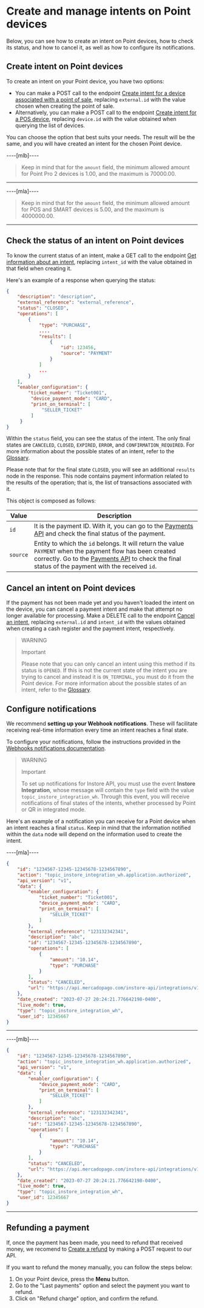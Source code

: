 # Create and manage intents on Point devices

Below, you can see how to create an intent on Point devices, how to check its status, and how to cancel it, as well as how to configure its notifications.

## Create intent on Point devices

To create an intent on your Point device, you have two options:
 * You can make a POST call to the endpoint [Create intent for a device associated with a point of sale](/developers/en/reference/instore-api/), replacing `external.id` with the value chosen when creating the point of sale.
 * Alternatively, you can make a POST call to the endpoint [Create intent for a POS device](/developers/en/reference/instore-api/), replacing `device.id` with the value obtained when querying the list of devices.

You can choose the option that best suits your needs. The result will be the same, and you will have created an intent for the chosen Point device.


----[mlb]----
> Keep in mind that for the `amount` field, the minimum allowed amount for Point Pro 2 devices is 1.00, and the maximum is 70000.00.

------------

----[mla]----
> Keep in mind that for the `amount` field, the minimum allowed amount for POS and SMART devices is 5.00, and the maximum is 4000000.00.

------------

## Check the status of an intent on Point devices

To know the current status of an intent, make a GET call to the endpoint [Get information about an intent](/developers/en/reference/instore-api/), replacing `intent_id` with the value obtained in that field when creating it.

Here's an example of a response when querying the status:

``` json
{
    "description": "description",
    "external_reference": "external_reference",
    "status": "CLOSED",
    "operations": [
        {
            "type": "PURCHASE",
            ....
            "results": [
                {
                    "id": 123456,
                    "source": "PAYMENT"
                }
            ]
            ...
        }
    ],
    "enabler_configuration": {
        "ticket_number": "Ticket001",
         "device_payment_mode": "CARD",
         "print_on_terminal": [
             "SELLER_TICKET"
         ]
     }
}
```

Within the `status` field, you can see the status of the intent. The only final states are `CANCELED`, `CLOSED`, `EXPIRED`, `ERROR`, and `CONFIRMATION_REQUIRED`.
For more information about the possible states of an intent, refer to the [Glossary](/developers/en/docs/ecosistema-presencial/glossary).

Please note that for the final state `CLOSED`, you will see an additional `results` node in the response. This node contains payment information related to the results of the operation; that is, the list of transactions associated with it.

This object is composed as follows:

| Value | Description |
|---|---|
| `id` | It is the payment ID. With it, you can go to the [Payments API](/developers/en/reference/payments/_payments_id/get) and check the final status of the payment. |
| `source` | Entity to which the `id` belongs. It will return the value `PAYMENT` when the payment flow has been created correctly. Go to the [Payments API](/developers/en/reference/payments/_payments_id/get) to check the final status of the payment with the received `id`. |

## Cancel an intent on Point devices

If the payment has not been made yet and you haven't loaded the intent on the device, you can cancel a payment intent and make that attempt no longer available for processing. 
Make a DELETE call to the endpoint [Cancel an intent](/developpers/en/reference/instore-api/), replacing `external.id` and `intent_id` with the values obtained when creating a cash register and the payment intent, respectively.

> WARNING
>
> Important
>
> Please note that you can only cancel an intent using this method if its status is `OPENED`. If this is not the current state of the intent you are trying to cancel and instead it is `ON_TERMINAL`, you must do it from the Point device. For more information about the possible states of an intent, refer to the [Glossary](/developers/en/docs/ecosistema-presencial/glossary).

## Configure notifications

We recommend **setting up your Webhook notifications**. These will facilitate receiving real-time information every time an intent reaches a final state.

To configure your notifications, follow the instructions provided in the [Webhooks notifications documentation](/developers/en/docs/ecosistema-presencial/additional-content/your-integrations/notifications/webhooks).

> WARNING
>
> Important
>
> To set up notifications for Instore API, you must use the event **Instore Integration**, whose message will contain the `type` field with the value `topic_instore_integration_wh`. Through this event, you will receive notifications of final states of the intents, whether processed by Point or QR in integrated mode.

Here's an example of a notification you can receive for a Point device when an intent reaches a final `status`. Keep in mind that the information notified within the `data` node will depend on the information used to create the intent.

----[mla]----
``` json
{
    "id": "1234567-12345-12345678-1234567890",
    "action": "topic_instore_integration_wh.application.authorized",
    "api_version": "v1",
    "data": {
        "enabler_configuration": {
            "ticket_number": "Ticket001",
            "device_payment_mode": "CARD",
            "print_on_terminal": [
                "SELLER_TICKET"
            ]
        },
        "external_reference": "123132342341",
        "description": "abc",
        "id": "1234567-12345-12345678-1234567890",
        "operations": [
            {
                "amount": "10.14",
                "type": "PURCHASE"
            }
        ],
        "status": "CANCELED",
        "url": "https://api.mercadopago.com/instore-api/integrations/v1/intents/1234567-12345-12345678-1234567890/point"
    },
    "date_created": "2023-07-27 20:24:21.776642198-0400",
    "live_mode": true,
    "type": "topic_instore_integration_wh",
    "user_id": 12345667
}

```
------------
----[mlb]----
``` json
{
    "id": "1234567-12345-12345678-1234567890",
    "action": "topic_instore_integration_wh.application.authorized",
    "api_version": "v1",
    "data": {
        "enabler_configuration": {
            "device_payment_mode": "CARD",
            "print_on_terminal": [
                "SELLER_TICKET"
            ]
        },
        "external_reference": "123132342341",
        "description": "abc",
        "id": "1234567-12345-12345678-1234567890",
        "operations": [
            {
                "amount": "10.14",
                "type": "PURCHASE"
            }
        ],
        "status": "CANCELED",
        "url": "https://api.mercadopago.com/instore-api/integrations/v1/intents/1234567-12345-12345678-1234567890/point"
    },
    "date_created": "2023-07-27 20:24:21.776642198-0400",
    "live_mode": true,
    "type": "topic_instore_integration_wh",
    "user_id": 12345667
}

```
------------

## Refunding a payment 

If, once the payment has been made, you need to refund that received money, we recomend to [Create a refund](/developers/en/reference/chargebacks/_payments_id_refunds/post) by making a POST request to our API.  

If you want to refund the money manually, you can follow the steps below: 
1. On your Point device, press the **Menu** button. 
2. Go to the "Last payments" option and select the payment you want to refund. 
3. Click on "Refund charge" option, and confirm the refund.
